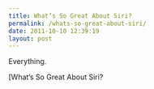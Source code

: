 ```yaml
---
title: What’s So Great About Siri?
permalink: /whats-so-great-about-siri/
date: 2011-10-10 12:39:19
layout: post
---
```


Everything. 

[What’s So Great About Siri?